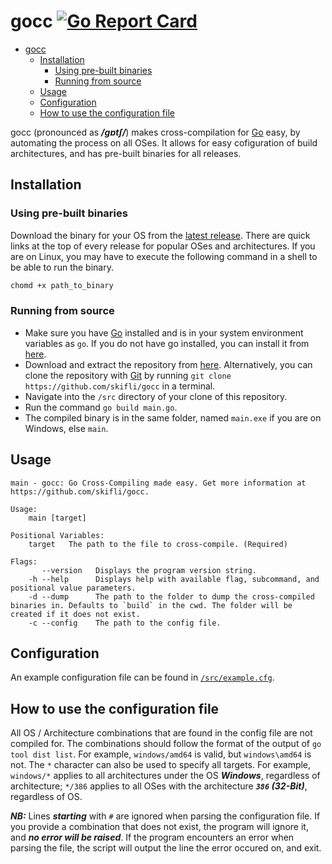 # gocc [![Go Report Card](https://goreportcard.com/badge/github.com/skifli/gocc)](https://goreportcard.com/report/github.com/skifli/gocc)

- [gocc ](#gocc-)
  - [Installation](#installation)
    - [Using pre-built binaries](#using-pre-built-binaries)
    - [Running from source](#running-from-source)
  - [Usage](#usage)
  - [Configuration](#configuration)
  - [How to use the configuration file](#how-to-use-the-configuration-file)

gocc (pronounced as _**/ɡɒtʃ/**_) makes cross-compilation for [Go](https://go.dev) easy, by automating the process on all OSes. It allows for easy cofiguration of build architectures, and has pre-built binaries for all releases.

## Installation

### Using pre-built binaries

Download the binary for your OS from the [latest release](https://github.com/skifli/gocc/releases/latest). There are quick links at the top of every release for popular OSes and architectures. If you are on Linux, you may have to execute the following command in a shell to be able to run the binary.

```bash
chomd +x path_to_binary
```

### Running from source

* Make sure you have [Go](https://go.dev) installed and is in your system environment variables as `go`. If you do not have go installed, you can install it from [here](https://go.dev/dl/).
* Download and extract the repository from [here](https://github.com/skifli/gocc/archive/refs/heads/master.zip). Alternatively, you can clone the repository with [Git](https://git-scm.com/) by running `git clone https://github.com/skifli/gocc` in a terminal.
* Navigate into the `/src` directory of your clone of this repository.
* Run the command `go build main.go`.
* The compiled binary is in the same folder, named `main.exe` if you are on Windows, else `main`.

## Usage

```
main - gocc: Go Cross-Compiling made easy. Get more information at https://github.com/skifli/gocc.

Usage:
    main [target]

Positional Variables: 
    target   The path to the file to cross-compile. (Required)

Flags: 
       --version   Displays the program version string.
    -h --help      Displays help with available flag, subcommand, and positional value parameters.
    -d --dump      The path to the folder to dump the cross-compiled binaries in. Defaults to `build` in the cwd. The folder will be created if it does not exist.
    -c --config    The path to the config file.
```

## Configuration

An example configuration file can be found in [`/src/example.cfg`](https://github.com/skifli/gocc/blob/main/src/example.cfg).

## How to use the configuration file

All OS / Architecture combinations that are found in the config file are not compiled for. The combinations should follow the format of the output of `go tool dist list`. For example, `windows/amd64` is valid, but `windows\amd64` is not. The `*` character can also be used to specify all targets. For example, `windows/*` applies to all architectures under the OS _**Windows**_, regardless of architecture; `*/386` applies to all OSes with the architecture _**`386` (32-Bit)**_, regardless of OS.

_**NB:**_
Lines _**starting**_ with `#` are ignored when parsing the configuration file. If you provide a combination that does not exist, the program will ignore it, and _**no error will be raised**_. If the program encounters an error when parsing the file, the script will output the line the error occured on, and exit.